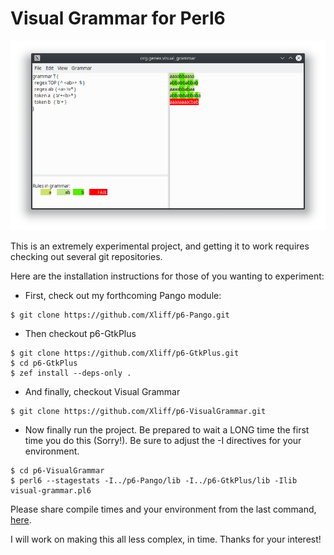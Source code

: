 # Visual Grammar for Perl6

![Screenshot](/grabs/VisualGrammar-interface.png?raw=true "VisualGrammar Interface")

This is an extremely experimental project, and getting it to work requires checking out several git repositories.

Here are the installation instructions for those of you wanting to experiment:

- First, check out my forthcoming Pango module:

```
$ git clone https://github.com/Xliff/p6-Pango.git
```

- Then checkout p6-GtkPlus

```
$ git clone https://github.com/Xliff/p6-GtkPlus.git
$ cd p6-GtkPlus
$ zef install --deps-only .
```

- And finally, checkout Visual Grammar

```
$ git clone https://github.com/Xliff/p6-VisualGrammar.git
```

- Now finally run the project. Be prepared to wait a LONG time the first time you do this (Sorry!).  Be sure to adjust the -I directives for your environment.

```
$ cd p6-VisualGrammar
$ perl6 --stagestats -I../p6-Pango/lib -I../p6-GtkPlus/lib -Ilib visual-grammar.pl6
```

Please share compile times and your environment from the last command, [here](/../../issues/1).

I will work on making this all less complex, in time. Thanks for your interest!

